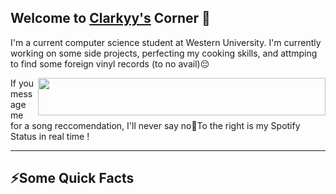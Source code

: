 <h2>Welcome to <a href="clarkyy.ca">Clarkyy's</a> Corner 👋</h2>

<p>I'm a current computer science student at Western University. I'm currently working on some side projects, perfecting my cooking skills, and attmping to find some foreign vinyl records (to no avail)😔</p>
<img align="right" src="https://spotify-now-playing-svg-git-main-inuayasha.vercel.app/api" width="460" height="60">
<p>If you message me for a song reccomendation, I'll never say no🤩To the right is my Spotify Status in real time !</p>



---




<h2>⚡️Some Quick Facts</h2>

